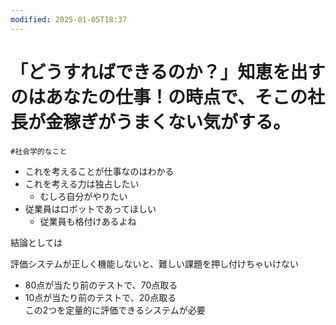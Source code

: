 ```yaml
---
modified: 2025-01-05T18:37
---
```

# 「どうすればできるのか？」知恵を出すのはあなたの仕事！の時点で、そこの社長が金稼ぎがうまくない気がする。

`#社会学的なこと`

- これを考えることが仕事なのはわかる
- これを考える力は独占したい
    - むしろ自分がやりたい
- 従業員はロボットであってほしい
    - 従業員も格付けあるよね

結論としては

評価システムが正しく機能しないと、難しい課題を押し付けちゃいけない

- 80点が当たり前のテストで、70点取る  
- 10点が当たり前のテストで、20点取る  
この2つを定量的に評価できるシステムが必要